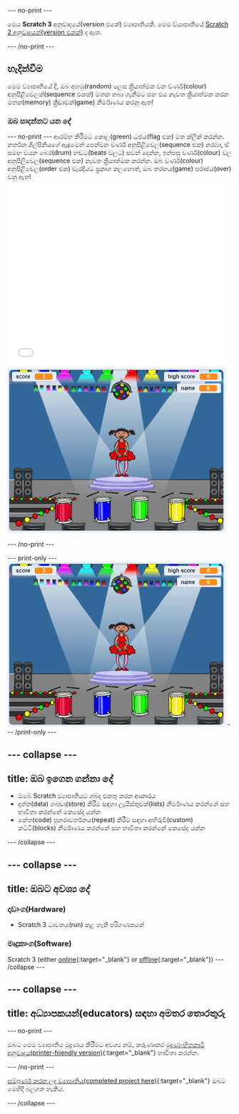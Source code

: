 \--- no-print \---

මෙය **Scratch 3** අනුවාදයේ(version එකේ) ව්‍යාපෘතියකි. මෙම ව්යාපෘතියේ [Scratch 2 අනුවාදයක්(version එකක්)](https://projects.raspberrypi.org/en/projects/memory-scratch2) ද ඇත.

\--- /no-print \---

## හැදින්වීම

මෙම ව්‍යාපෘතියේ දී, ඔබ අහඹු(random) ලෙස ක්‍රියාත්මක වන වර්ණ(colour) අනුපිළිවෙලක්(sequence එකක්) මතක තබා ගැනීමට සහ එය නැවත ක්‍රියාත්මක කරන මතක(memory) ක්‍රීඩාවක්(game) නිර්මාණය කරනු ඇත!

### ඔබ සාදන්නට යන දේ

\--- no-print \--- ආරම්භ කිරීමට කොල(green) ධජය(flag එක) මත ක්ලික් කරන්න. නර්තන ශිල්පිනියගේ ඇඳුමෙන් පෙන්වන වර්ණ අනුපිළිවෙල(sequence එක) නරඹා, ඒ සමඟ වයන බෙර(drum) හඬට(beats වලට) සවන් දෙන්න, ඉන්පසු වර්ණ(colour) වල අනුපිලිවෙල(sequence එක) නැවත ක්‍රියාත්මක කරන්න. ඔබ වර්ණ(colour) අනුපිළිවෙල(order එක) වැරදියට ප්‍රකාශ කලහොත්, ඔබ තරඟය(game) පරාජය(over) වනු ඇත!

<div class="scratch-preview">
  <iframe allowtransparency="true" width="485" height="402" src="//scratch.mit.edu/projects/embed/284452634/?autostart=false" frameborder="0" allowfullscreen scrolling="no" mark="crwd-mark"></iframe> <img src="images/screenshot.png" />
</div>

\--- /no-print \---

\--- print-only \--- ![screenshot of finished game](images/screenshot.png) \--- /print-only \---

## \--- collapse \---

## title: ඔබ ඉගෙන ගන්නා දේ

+ ඔබේ Scratch ව්‍යාපෘතියට ශබ්ද එකතු කරන ආකාරය
+ දත්ත(data) ගබඩා(store) කිරීම සඳහා ලැයිස්තුවක්(lists) නිර්මාණය කරන්නේ සහ භාවිතා කරන්නේ කෙසේද යන්න
+ කේත(code) පුනරාවර්තනය(repeat) කිරීම සඳහා අභිරුචි(custom) කට්ටි(blocks) නිර්මාණය කරන්නේ සහ භාවිතා කරන්නේ කෙසේද යන්න

\--- /collapse \---

## \--- collapse \---

## title: ඔබට අවශ්‍ය දේ

### දෘඩාංග(Hardware)

+ Scratch 3 ධාවනය(run) කළ හැකි පරිගණකයක්

### මෘදුකාංග(Software)

Scratch 3 (either [online](https://rpf.io/scratchon){:target="_blank"} or [offline](https://rpf.io/scratchoff){:target="_blank"}) \--- /collapse \---

## \--- collapse \---

## title: අධ්‍යාපකයන්(educators) සඳහා අමතර තොරතුරු

\--- no-print \---

ඔබට මෙම ව්‍යාපෘතිය මුද්‍රණය කිරීමට අවශ්‍ය නම්, කරුණාකර [මුද්‍රණ-හිතකාමී අනුවාදය(printer-friendly version)](https://projects.raspberrypi.org/en/projects/memory/print){:target="_blank"} භාවිතා කරන්න.

\--- /no-print \---

[සම්පුර්ණ කරන ලද ව්‍යාපෘතිය(completed project here)](http://rpf.io/p/en/memory-get){:target="_blank"} ඔබට මෙහිදී බලගත හැකිය.

\--- /collapse \---